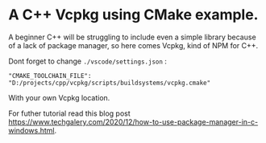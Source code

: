 # A C++ Vcpkg using CMake example.

A beginner C++ will be struggling to include even a simple library because of a lack of package manager, so here comes Vcpkg, kind of NPM for C++.

Dont forget to change `./vscode/settings.json` :

`"CMAKE_TOOLCHAIN_FILE": "D:/projects/cpp/vcpkg/scripts/buildsystems/vcpkg.cmake"`

With your own Vcpkg location.

For futher tutorial read this blog post https://www.techgalery.com/2020/12/how-to-use-package-manager-in-c-windows.html.
